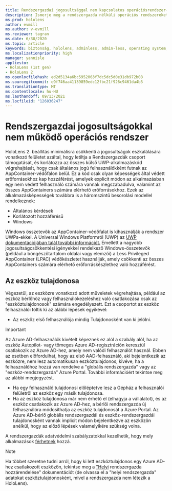 ```yaml
---
title: Rendszergazdai jogosultsággal nem kapcsolatos operációsrendszer-biztonság
description: Ismerje meg a rendszergazda nélküli operációs rendszereket, az eszköztulajdonosokat és a biztonságot HoloLens vegyes valóságú eszközökön.
ms.prod: hololens
author: evmill
ms.author: v-evmill
ms.reviewer: tagran
ms.date: 6/30/2020
ms.topic: article
keywords: biztonság, hololens, adminless, admin-less, operating system, admin-less operating system, admin os, admin-less os, hololens 2, hololens2 security,
ms.localizationpriority: high
manager: yannisle
appliesto:
- HoloLens (1st gen)
- HoloLens 2
ms.openlocfilehash: ed2d5134a6bc5952063f7dc5dc5d0e31db972b08
ms.sourcegitcommit: e9f746aa41139859edc12fbc21f926c9461da4b3
ms.translationtype: MT
ms.contentlocale: hu-HU
ms.lasthandoff: 09/13/2021
ms.locfileid: "126036247"
---
```

# <a name="admin-less-operating-system"></a>Rendszergazdai jogosultságokkal nem működő operációs rendszer

HoloLens 2. beállítás minimálisra csökkenti a jogosultságok eszkalálására vonatkozó felületet azáltal, hogy letiltja a Rendszergazdák csoport támogatását, és korlátozza az összes külső UWP-alkalmazáskód végrehajtását, hogy csak általános jogú felhasználókként futnak az AppContainer-védőfalon belül. Ez a kód csak olyan képességek által védett erőforrásokhoz kap hozzáférést, amelyek explicit módon az alkalmazásban egy nem védett felhasználó számára vannak megszabadulva, valamint az összes AppContainers számára elérhető erőforrásokhoz.
Ezek az alkalmazásképességek továbbra is a háromszintű besorolási modellel rendelkeznek:
  * Általános kérdések
  * Korlátozott hozzáférésű
  * Windows

Windows összetevők az AppContainer-védőfalat is kihasználják a rendszer UWPs-ekkel. A Universal Windows Platformról (UWP) az [UWP dokumentációjában talál további információt.](/windows/uwp/) Emellett a nagyobb jogosultságcsökkentési igényekkel rendelkező Windows-összetevők (például a böngészőtartalom oldalai vagy elemzői) a Less Privileged AppContainer (LPAC) védőkészletet használják, amely csökkenti az összes AppContainers számára elérhető erőforráskészlethez való hozzáférést.

## <a name="device-owner"></a>Az eszköz tulajdonosa

Végezetül, az eszközre vonatkozó adott műveletek végrehajtása, például az eszköz bérlőhöz vagy felhasználókezeléshez való csatlakozása csak az "eszköztulajdonosok" számára engedélyezett. Ezt a csoportot az eszköz felhasználói töltik ki az alábbi lépések egyikével:
  * Az eszköz első felhasználója mindig Tulajdonosként van ki jelölni. 
> [!IMPORTANT]
>Az Azure AD-felhasználók kivételt képeznek ez alól a szabály alól, ha az eszköz Autopilot- vagy tömeges Azure AD-regisztráción keresztül csatlakozik az Azure AD-hez, amely nem valódi felhasználót használ. Ebben az esetben előfordulhat, hogy az első AAD-felhasználó, aki bejelentkezik az eszközre, nem lesz automatikusan eszköztulajdonos, kivéve, ha a felhasználóhoz hozzá van rendelve a "globális rendszergazda" vagy az "eszköz-rendszergazda" Azure Portal. További információért tekintse meg az alábbi megjegyzést.  

  * Ha egy felhasználó tulajdonosi előléptetve lesz a Gépház a felhasználói felületről az eszköz egy másik tulajdonosa.
  * Ha az eszköz tulajdonosa már nem érhető el (elhagyja a vállalatot), és az eszköz csatlakozik az Azure AD-hez, a bérlői rendszergazda új felhasználóra módosíthatja az eszköz tulajdonosát a Azure Portal. Az Azure AD-bérlő globális rendszergazdái és eszköz-rendszergazdái tulajdonosként vannak implicit módon bejelentkezve az eszközön anélkül, hogy az előző lépések valamelyikére szükség volna.  

 A rendszergazdák adatvédelmi szabályzatokkal kezelhetik, hogy mely alkalmazások [férhetnek](/windows/client-management/mdm/policy-csp-privacy) hozzá. 

> [!NOTE]
> Ha többet szeretne tudni arról, hogy ki lett eszköztulajdonos egy Azure AD-hez csatlakozott eszközön, tekintse meg a ["Helyi](/azure/active-directory/devices/assign-local-admin) rendszergazda hozzárendelése" dokumentációt (de olvassa el a "helyi rendszergazda" adatokat eszköztulajdonosként, mivel a rendszergazda nem létezik a HoloLens).